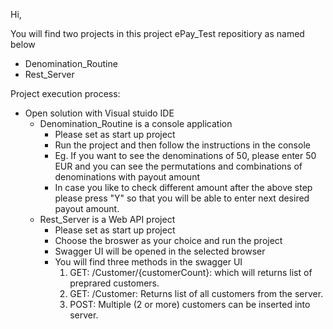 Hi,

You will find two projects in this project ePay_Test repositiory as named below 
 - Denomination_Routine
 - Rest_Server
 
Project execution process:
 - Open solution with Visual stuido IDE
    * Denomination_Routine is a console application
      - Please set as start up project
      - Run the project and then follow the instructions in the console
      - Eg. If you want to see the denominations of 50, please enter 50 EUR and you can see the permutations and combinations of denominations with payout amount
      - In case you like to check different amount after the above step please press "Y" so that you will be able to enter next desired payout amount.
    * Rest_Server is a Web API project
      - Please set as start up project
      - Choose the broswer as your choice and run the project
      - Swagger UI will be opened in the selected browser
      - You will find three methods in the swagger UI
        1. GET: /Customer/{customerCount}: which will returns list of preprared customers.
        2. GET: /Customer: Returns list of all customers from the server.
        3. POST: Multiple (2 or more) customers can be inserted into server.
